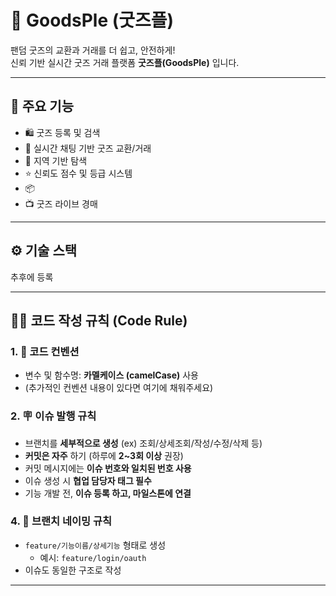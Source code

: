 # 🎁 GoodsPle (굿즈플)

팬덤 굿즈의 교환과 거래를 더 쉽고, 안전하게!  
신뢰 기반 실시간 굿즈 거래 플랫폼 **굿즈플(GoodsPle)** 입니다.

---

## 📌 주요 기능

- 🛍 굿즈 등록 및 검색
- 🤝 실시간 채팅 기반 굿즈 교환/거래
- 🧾 지역 기반 탐색
- ⭐ 신뢰도 점수 및 등급 시스템
- 📦 
- 📺 굿즈 라이브 경매

---

## ⚙️ 기술 스택
추후에 등록

---

## 🧑‍💻 코드 작성 규칙 (Code Rule)

### 1. 🎯 코드 컨벤션
* 변수 및 함수명: **카멜케이스 (camelCase)** 사용
* (추가적인 컨벤션 내용이 있다면 여기에 채워주세요)

### 2. 🪧 이슈 발행 규칙
* 브랜치를 **세부적으로 생성** (ex) 조회/상세조회/작성/수정/삭제 등)
* **커밋은 자주** 하기 (하루에 **2\~3회 이상** 권장)
* 커밋 메시지에는 **이슈 번호와 일치된 번호 사용**
* 이슈 생성 시 **협업 담당자 태그 필수**
* 기능 개발 전, **이슈 등록 하고, 마일스톤에 연결**

### 4. 🌿 브랜치 네이밍 규칙
* `feature/기능이름/상세기능` 형태로 생성
  * 예시: `feature/login/oauth`
* 이슈도 동일한 구조로 작성

---
